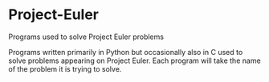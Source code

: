 # Project-Euler
Programs used to solve Project Euler problems

Programs written primarily in Python but occasionally also in C used to solve problems appearing on Project Euler.
Each program will take the name of the problem it is trying to solve.
